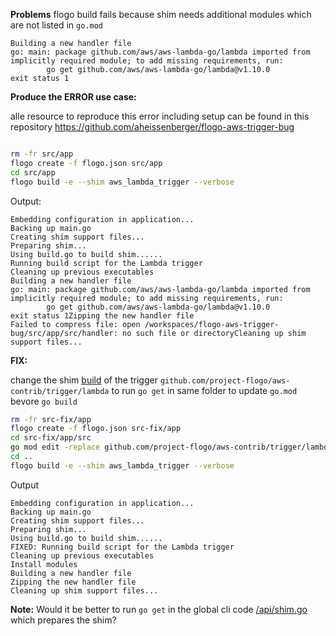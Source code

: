 **Problems**
flogo build fails because shim needs additional modules which are not listed in `go.mod`

```
Building a new handler file
go: main: package github.com/aws/aws-lambda-go/lambda imported from implicitly required module; to add missing requirements, run:
        go get github.com/aws/aws-lambda-go/lambda@v1.10.0
exit status 1
```

**Produce the ERROR use case:**

alle resource to reproduce this error including setup can be found in this repository
https://github.com/aheissenberger/flogo-aws-trigger-bug


```sh

rm -fr src/app
flogo create -f flogo.json src/app
cd src/app
flogo build -e --shim aws_lambda_trigger --verbose
```
Output:
```
Embedding configuration in application...
Backing up main.go
Creating shim support files...
Preparing shim...
Using build.go to build shim......
Running build script for the Lambda trigger
Cleaning up previous executables
Building a new handler file
go: main: package github.com/aws/aws-lambda-go/lambda imported from implicitly required module; to add missing requirements, run:
        go get github.com/aws/aws-lambda-go/lambda@v1.10.0
exit status 1Zipping the new handler file
Failed to compress file: open /workspaces/flogo-aws-trigger-bug/src/app/src/handler: no such file or directoryCleaning up shim support files...
```


**FIX:**

change the shim [build](./aws-contrib-fixed/trigger/lambda/shim/build.go) of the trigger `github.com/project-flogo/aws-contrib/trigger/lambda` to run `go get` in same folder to update `go.mod` bevore `go build`

```sh
rm -fr src-fix/app
flogo create -f flogo.json src-fix/app
cd src-fix/app/src
go mod edit -replace github.com/project-flogo/aws-contrib/trigger/lambda="$(realpath $PWD/../../../aws-contrib-fixed/trigger/lambda)"
cd ..
flogo build -e --shim aws_lambda_trigger --verbose
```
Output
```
Embedding configuration in application...
Backing up main.go
Creating shim support files...
Preparing shim...
Using build.go to build shim......
FIXED: Running build script for the Lambda trigger
Cleaning up previous executables
Install modules
Building a new handler file
Zipping the new handler file
Cleaning up shim support files...
```

**Note:** Would it be better to run `go get` in the global cli code [/api/shim.go](https://github.com/project-flogo/cli/blob/master/api/shim.go) which prepares the shim?